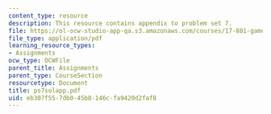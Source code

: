 ```yaml
---
content_type: resource
description: This resource contains appendix to problem set 7.
file: https://ol-ocw-studio-app-qa.s3.amazonaws.com/courses/17-881-game-theory-and-political-theory-fall-2004/eb307f557db045b8146cfa9420d2faf8_ps7solapp.pdf
file_type: application/pdf
learning_resource_types:
- Assignments
ocw_type: OCWFile
parent_title: Assignments
parent_type: CourseSection
resourcetype: Document
title: ps7solapp.pdf
uid: eb307f55-7db0-45b8-146c-fa9420d2faf8
---
```

